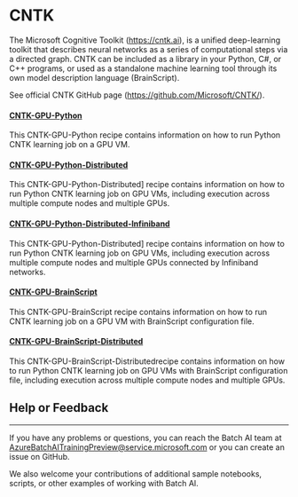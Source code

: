 # CNTK

The Microsoft Cognitive Toolkit (https://cntk.ai), is a unified deep-learning toolkit that describes neural networks as a series of computational steps via a directed graph. CNTK can be included as a library in your Python, C#, or C++ programs, or used as a standalone machine learning tool through its own model description language (BrainScript).

See official CNTK GitHub page (https://github.com/Microsoft/CNTK/).

#### [CNTK-GPU-Python](./CNTK-GPU-Python)
This CNTK-GPU-Python recipe contains information on how to run Python CNTK learning job on a GPU VM.

#### [CNTK-GPU-Python-Distributed](./CNTK-GPU-Python-Distributed)
This CNTK-GPU-Python-Distributed] recipe contains information on how to run Python CNTK learning job on GPU VMs, including execution across multiple compute nodes and multiple GPUs.

#### [CNTK-GPU-Python-Distributed-Infiniband](./CNTK-GPU-Python-Distributed-Infiniband)
This CNTK-GPU-Python-Distributed] recipe contains information on how to run Python CNTK learning job on GPU VMs, including execution across multiple compute nodes and multiple GPUs connected by Infiniband networks.

#### [CNTK-GPU-BrainScript](./CNTK-GPU-BrainScript)
This CNTK-GPU-BrainScript recipe contains information on how to run CNTK learning job on a GPU VM with BrainScript configuration file.

#### [CNTK-GPU-BrainScript-Distributed](./CNTK-GPU-BrainScript-Distributed)
This CNTK-GPU-BrainScript-Distributedrecipe contains information on how to run Python CNTK learning job on GPU VMs with BrainScript configuration file, including execution across multiple compute nodes and multiple GPUs.

## Help or Feedback
--------------------
If you have any problems or questions, you can reach the Batch AI team at [AzureBatchAITrainingPreview@service.microsoft.com](mailto:AzureBatchAITrainingPreview@service.microsoft.com) or you can create an issue on GitHub.

We also welcome your contributions of additional sample notebooks, scripts, or other examples of working with Batch AI.
